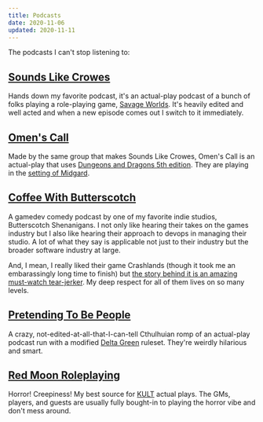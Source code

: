 ```yaml
---
title: Podcasts
date: 2020-11-06
updated: 2020-11-11
---
```


The podcasts I can't stop listening to:

## [Sounds Like Crowes][crowes]

Hands down my favorite podcast, it's an actual-play podcast of a bunch of folks playing a role-playing game, [Savage Worlds][savageworlds]. It's heavily edited and well acted and when a new episode comes out I switch to it immediately.

## [Omen's Call][omens]

Made by the same group that makes Sounds Like Crowes, Omen's Call is an actual-play that uses [Dungeons and Dragons 5th edition][dnd]. They are playing in the [setting of Midgard][midgard].

## [Coffee With Butterscotch][butterscotch]

A gamedev comedy podcast by one of my favorite indie studios, Butterscotch Shenanigans. I not only like hearing their takes on the games industry but I also like hearing their approach to devops in managing their studio. A lot of what they say is applicable not just to their industry but the broader software industry at large.

And, I mean, I really liked their game Crashlands (though it took me an embarassingly long time to finish) but [the story behind it is an amazing must-watch tear-jerker][lastgameimakebeforeidie]. My deep respect for all of them lives on so many levels.

## [Pretending To Be People][ptbp]

A crazy, not-edited-at-all-that-I-can-tell Cthulhuian romp of an actual-play podcast run with a modified [Delta Green][deltagreen] ruleset. They're weirdly hilarious and smart.

## [Red Moon Roleplaying][redmoon]

Horror! Creepiness! My best source for [KULT][kdl] actual plays. The GMs, players, and guests are usually fully bought-in to playing the horror vibe and don't mess around.


[crowes]: http://www.soundslikecrowes.com/
[savageworlds]: https://www.peginc.com/product-category/savage-worlds/
[omens]: https://www.omenscall.com/
[midgard]: https://koboldpress.com/midgard/
[dnd]: https://dnd.wizards.com/
[butterscotch]: https://podcast.bscotch.net/
[lastgameimakebeforeidie]: https://www.youtube.com/watch?v=LQHtOg46eOw
[ptbp]: https://podcasts.apple.com/us/podcast/pretending-to-be-people/id1443447819
[deltagreen]: http://www.delta-green.com/
[redmoon]: https://www.redmoonroleplaying.com/
[kdl]: https://kultdivinitylost.com/
